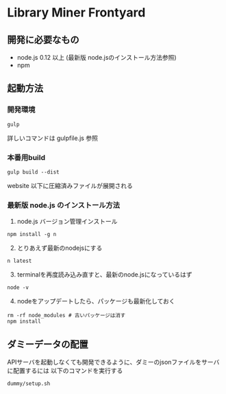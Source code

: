 # Library Miner Frontyard

## 開発に必要なもの

* node.js 0.12 以上 (最新版 node.jsのインストール方法参照)
* npm

## 起動方法

### 開発環境

```
gulp
```

詳しいコマンドは gulpfile.js 参照

### 本番用build

```
gulp build --dist
```

website 以下に圧縮済みファイルが展開される


### 最新版 node.js のインストール方法

1. node.js バージョン管理インストール

```
npm install -g n
```

2. とりあえず最新のnodejsにする

```
n latest
```

3. terminalを再度読み込み直すと、最新のnode.jsになっているはず

```
node -v
```

4. nodeをアップデートしたら、パッケージも最新化しておく

```
rm -rf node_modules # 古いパッケージは消す
npm install
```

## ダミーデータの配置

APIサーバを起動しなくても開発できるように、ダミーのjsonファイルをサーバに配置するには
以下のコマンドを実行する

```
dummy/setup.sh
```
